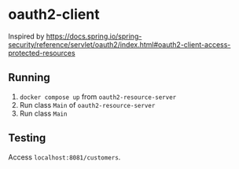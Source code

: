# oauth2-client

Inspired by https://docs.spring.io/spring-security/reference/servlet/oauth2/index.html#oauth2-client-access-protected-resources

## Running

1. `docker compose up` from `oauth2-resource-server`
2. Run class `Main` of `oauth2-resource-server`
3. Run class `Main`

## Testing

Access `localhost:8081/customers`. 